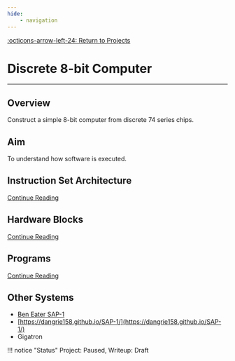 ```yaml
---
hide:
    - navigation
---
```


[:octicons-arrow-left-24: Return to Projects](/Projects/)

# Discrete 8-bit Computer

---

## Overview

Construct a simple 8-bit computer from discrete 74 series chips.

## Aim

To understand how software is executed.

## Instruction Set Architecture

[Continue Reading](./isa/)

## Hardware Blocks

[Continue Reading](./hardware/)

## Programs

[Continue Reading](./programs)

## Other Systems

- [Ben Eater SAP-1](https://eater.net/8bit)
- [https://dangrie158.github.io/SAP-1/](https://dangrie158.github.io/SAP-1/)
- Gigatron

!!! notice "Status"
    Project: Paused, Writeup: Draft
